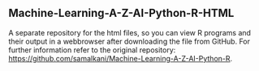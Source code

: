 ## Machine-Learning-A-Z-AI-Python-R-HTML

A separate repository for the html files, so you can view R programs and their output in a webbrowser after downloading the file from GitHub. For further information refer to the original repository: https://github.com/samalkani/Machine-Learning-A-Z-AI-Python-R.
